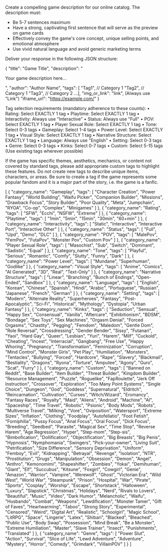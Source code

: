 Create a compelling game description for our online catalog. The description must:
- Be 5-7 sentences maximum
- Have a strong, captivating first sentence that will serve as the preview on game cards
- Effectively convey the game's core concept, unique selling points, and emotional atmosphere
- Use vivid natural language and avoid generic marketing terms

Deliver your response in the following JSON structure:

{
    "title": "Game Title",
    "description": "<p>Your game description here...</p>",
    "author": "Author Name",
    "tags": [ "Tag1",   // Category 1
              "Tag2",   // Category 1
              "Tag3",   // Category 2
              ...],
    "img_or_link": "link",  (Always use "Link")
    "iframe_url": "https://example.com/"
}

Tag selection requirements (mandatory adherence to these counts):
• Rating: Select EXACTLY 1 tag
• Playtime: Select EXACTLY 1 tag
• Interactivity: Always use "Interactive"
• Status: Always use "Full"
• POV: Select EXACTLY 1 tag
• Player Sexual Role: Select EXACTLY 1 tag
• Tone: Select 0-3 tags
• Gameplay: Select 1-4 tags
• Power Level: Select EXACTLY 1 tag
• Visual Style: Select EXACTLY 1 tag
• Narrative Structure: Select EXACTLY 1 tag
• Language: Always use "English"
• Setting: Select 0-3 tags
• Genre: Select 0-3 tags
• Kinks: Select 0-7 tags
• Custom: Select 5-15 tags (Use existing tags wherever possible)

If the game has specific themes, aesthetics, mechanics, or content not covered by standard tags, please add appropriate custom tags to highlight these features. Do not create new tags to describe unique items, characters, or areas. Be sure to create a tag if the game represents some popular fandom and it is a major part of the story, i.e. the game is a fanfic.

[
    {
      "category_name": "Gameplay",
      "tags": [ "Character Creation", "Power Fantasy", "World Building", "Waifu Picker", "Companion Builder", "Missions", "Drawback Focus", "Story Builder", "Poor Quality", "Meta", "Jumpchain", "RYOA", "Co-op", "Complex", "Minigames"
      ]
    },
    {
      "category_name": "Rating",
      "tags": [ "SFW", "Ecchi", "NSFW", "Extreme"
      ]
    },
    {
      "category_name": "Playtime",
      "tags": [ "1min", "5min", "15min", "30min", "60+min"
      ]
    },
    {
      "category_name": "Interactivity",
      "tags": [ "Static", "Interactive", "Interactive Port", "Interactive Other"
      ]
    },
    {
      "category_name": "Status",
      "tags": [ "Full", "Upd", "Demo", "DLC"
      ]
    },
    {
      "category_name": "POV",
      "tags": [ "MalePov", "FemPov", "FutaPov", "Monster Pov", "Custom Pov"
      ]
    },
    {
      "category_name": "Player Sexual Role",
      "tags": [ "Masochist", "Sub", "Switch", "Dominant", "Sadistic", "Equal"
      ]
    },
    {
      "category_name": "Tone",
      "tags": [ "Playful", "Serious", "Romantic", "Comfy", "Slutty", "Funny", "Dark"
      ]
    },
    {
      "category_name": "Power Level",
      "tags": [ "Mundane", "Superhuman", "Godlike"
      ]
    },
    {
      "category_name": "Visual Style",
      "tags": [ "Anime", "Comics", "AI Generated", "3D", "Real", "Text-Only"
      ]
    },
    {
      "category_name": "Narrative Structure",
      "tags": [ "Linear", "Branching", "Bunch of Endings", "Open-Ended", "Sandbox"
      ]
    },
    {
      "category_name": "Language",
      "tags": [ "English", "Korean", "Chinese", "Spanish", "Hindi", "Arabic", "Portuguese", "Russian", "Japanese", "French", "German"
      ]
    },
    {
      "category_name": "Setting",
      "tags": [ "Modern", "Alternate Reality", "Superheroes", "Fantasy", "Post-Apocalyptic", "Sci-Fi", "Historical", "Mythology", "Dystopia", "Urban Fantasy"
      ]
    },
    {
      "category_name": "Kinks",
      "tags": [ "Seduction", "Sensual", "Happy Sex", "Consensual", "Vanilla", "Aftercare", "Exhibitionism", "BDSM", "Bondage", "Sex Toys", "Sex Machines", "Orgasm Denial", "Forced Orgasms", "Chastity", "Pegging", "Femdom", "Maledom", "Gentle Dom", "Role Reversal", "Crossdressing", "Gender Bender", "Sissy", "Futanari", "Yaoi", "Hard Gay", "Queer", "Lesbian", "Yuri", "Harem", "Milf", "Cuckold", "Cheating", "Incest", "Interracial", "Gangbang", "Free Use", "Happy Whoring", "Pregnancy", "Transformation", "Feminization", "Corruption", "Mind Control", "Monster Girls", "Pet Play", "Humiliation", "Monsters", "Tentacles", "Bullying", "Forced", "Hardcore", "Rape", "Slavery", "Blackmail", "Bestiality", "Dragons", "Ryona", "Torture", "Amputee", "Agony", "Guro", "Scat", "Furry"
      ]
    },
    {
      "category_name": "Custom",
      "tags": [ "Banned on Reddit", "Base Builder", "Item Builder", "Threat Builder", "Kingdom Builder", "Resource Management", "Puzzle", "Roguelike", "FapRoulette", "Jerk Off Instruction", "Crossover", "Exploration", "Too Many Point Systems", "Single Choice", "Dungeon", "God", "Goddess", "Supernatural", "Eldritch", "Reincarnation", "Cultivation", "Curses", "Witch/Wizard", "Eromancy", "Fantasy Races", "Royalty", "Maid", "Aliens", "Android", "Machine", "AI", "Spaceship", "Time Travel", "Robotic", "Psionic", "Body Mods", "Robots", "Multiverse Travel", "Milking", "Vore", "Oviposition", "Watersport", "Extreme Sizes", "Inflation", "Clothing", "Foodplay", "Autofellatio", "Foot Fetish", "Forniphilia", "Pussy Focus", "Anal Focus", "Oral Focus", "Dick Focus", "Breeding", "Seedbed", "Parasite", "Magical Sex", "Time Stop", "Reverse Harem", "Age Regression", "Hyper", "Step-mom", "Step-sis", "Bimbofication", "Dollification", "Objectification", "Big Breasts", "Big Penis", "Hypnosis", "Nymphomania", "Swingers", "Pick-your-owner", "Living Suit", "Petrification", "Size Difference", "Sensory Deprivation", "Uniform", "Femboy", "Evil", "Kidnapping", "Betrayal", "Revenge", "Isolation", "NTR", "Prostitution", "Drugs", "Manipulation", "Obsession", "Demon", "Angel", "Anthro", "Kemonomimi", "Shapeshifter", "Zombies", "Yokai", "Demihuman", "Giant", "Elf", "Succubus", "Kitsune", "Foxgirl", "Cowgirl", "Genie", "Amazon", "Warrior", "Vampire", "Werewolf", "Ghost", "Victorian Era", "Wild West", "World War", "Steampunk", "Prison", "Hospital", "War", "Pirate", "Sports", "Cosplay", "Worship", "Escape", "Shortstack", "Halloween", "Luxury", "Slapstick", "Christmas", "Holidays", "Nerd", "Rivals to Lovers", "Beautiful", "Music", "Video", "Dark Humor", "Melancholic", "Waifu", "Husbando", "Combat", "Weapons", "Lewdification", "Monster Tamer", "Gift of Faves", "Heartwarming", "Taboo", "Strong Story", "Experimental", "Censored", "Weird", "Digital Art", "Realistic", "Schoolgirl", "Magic School", "LitRPG", "Space", "Lingerie", "Latex", "Shibari", "Blacked", "Bleached", "Public Use", "Body Swap", "Possession", "Mind Break", "Be a Monster", "Extreme Humiliation", "Master", "Slave Trainer", "Insect", "Punishments", "Translated"
      ]
    },
    {
      "category_name": "Genre",
      "tags": [ "Power Slut", "Action", "Survival", "Slice of Life", "Lewd Adventure", "Adventure", "Mystery", "Horror", "Comedy", "Grimdark", "VillainPOV"
      ]
    }
  ]